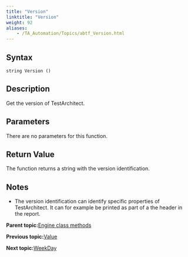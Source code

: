 ```yaml
--- 
title: "Version"
linktitle: "Version"
weight: 92
aliases: 
    - /TA_Automation/Topics/abtf_Version.html
---
```


## Syntax

`string Version ()`

## Description

Get the version of TestArchitect.

## Parameters

There are no parameters for this function.

## Return Value

The function returns a string with the version identification.

## Notes

-   The version identification can identify specific properties of TestArchitect. It can for example be printed as part of a the header in the report.

**Parent topic:**[Engine class methods](/TA_Automation/Topics/abtf_Engine_classes.html)

**Previous topic:**[Value](/TA_Automation/Topics/abtf_Value.html)

**Next topic:**[WeekDay](/TA_Automation/Topics/abtf_WeekDay.html)

